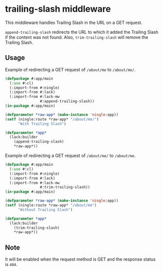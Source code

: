 # trailing-slash middleware

This middleware handles Trailing Slash in the URL on a GET request.

`append-trailing-slash` redirects the URL to which it added the Trailing Slash if the content was not found. Also, `trim-trailing-slash` will remove the Trailing Slash.

## Usage

Example of redirecting a GET request of `/about/me` to `/about/me/`.

```lisp
(defpackage #:app/main
  (:use #:cl)
  (:import-from #:ningle)
  (:import-from #:lack)
  (:import-from #:lack-mw
                #:append-trailing-slash))
(in-package #:app/main)

(defparameter *raw-app* (make-instance 'ningle:app))
(setf (ningle:route *raw-app* "/about/me/")
      "With Trailing Slash")

(defparameter *app*
  (lack:builder
    (append-trailing-slash)
    *raw-app*))
```

Example of redirecting a GET request of `/about/me/` to `/about/me`.

```lisp
(defpackage #:app/main
  (:use #:cl)
  (:import-from #:ningle)
  (:import-from #:lack)
  (:import-from #:lack-mw
                #:trim-trailing-slash))
(in-package #:app/main)

(defparameter *raw-app* (make-instance 'ningle:app))
(setf (ningle:route *raw-app* "/about/me")
      "Without Trailing Slash")

(defparameter *app*
  (lack:builder
    (trim-trailing-slash)
    *raw-app*))
```

## Note

It will be enabled when the request method is GET and the response status is `404`.
